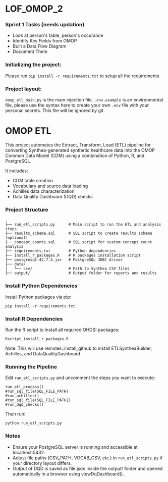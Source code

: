 # LOF_OMOP_2

### Sprint 1 Tasks (needs updation)
- Look at person's table, person's occurance
- Identify Key Fields from OMOP
- Built a Data Flow Diagram 
- Document Them


### Initializing the project:
Please run ```pip install -r requirements.txt``` to setup all the requirements


### Project layout:
`omop_etl_main.py` is the main injection file. `.env.example` is an environmental file, please use the syntax here to create your own `.env` file with your personal secrets. This file will be ignored by git.



# OMOP ETL
This project automates the Extract, Transform, Load (ETL) pipeline for converting Synthea-generated synthetic healthcare data into the OMOP Common Data Model (CDM) using a combination of Python, R, and PostgreSQL.

It includes:

- CDM table creation  
- Vocabulary and source data loading  
- Achilles data characterization  
- Data Quality Dashboard (DQD) checks  

### Project Structure
```
.  
├── run_etl_scripts.py      # Main script to run the ETL and analysis steps  
├── results_schema.sql      # SQL script to create results schema (optional)  
├── concept_counts.sql      # SQL script for custom concept count analysis  
├── requirements.txt        # Python dependencies  
├── install_r_packages.R    # R packages installation script  
├── postgresql-42.7.5.jar   # PostgreSQL JDBC driver  
├── data/  
│   └── csv/                # Path to Synthea CSV files  
├── output/                 # Output folder for reports and results  
```


### Install Python Dependencies  
Install Python packages via pip:  
```
pip install -r requirements.txt
```


### Install R Dependencies  
Run the R script to install all required OHDSI packages:  
```
Rscript install_r_packages.R  
```
Note: This will use remotes::install_github to install ETLSyntheaBuilder, Achilles, and DataQualityDashboard  


### Running the Pipeline  
Edit `run_etl_scripts.py` and uncomment the steps you want to execute:  
```
run_etl_process()  
#run_sql_file(SQL_FILE_PATH)  
#run_achilles()  
#run_sql_file(SQL_FILE_PATH2)  
#run_dqd_checks()
```

Then run:  
```
python run_etl_scripts.py  
```


### Notes  
- Ensure your PostgreSQL server is running and accessible at localhost:5432.
- Adjust file paths (CSV_PATH, VOCAB_CSV, etc.) in `run_etl_scripts.py` if your directory layout differs.
- Output of DQD is saved as file.json inside the output/ folder and opened automatically in a browser using viewDqDashboard().  
